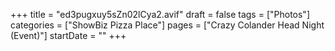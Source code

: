 +++
title = "ed3pugxuy5sZn02lCya2.avif"
draft = false
tags = ["Photos"]
categories = ["ShowBiz Pizza Place"]
pages = ["Crazy Colander Head Night (Event)"]
startDate = ""
+++
